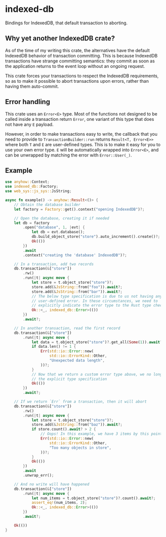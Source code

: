 # indexed-db

Bindings for IndexedDB, that default transaction to aborting.

## Why yet another IndexedDB crate?

As of the time of my writing this crate, the alternatives have the default IndexedDB behavior of transaction committing. This is because IndexedDB transactions have strange committing semantics: they commit as soon as the application returns to the event loop without an ongoing request.

This crate forces your transactions to respect the IndexedDB requirements, so as to make it possible to abort transactions upon errors, rather than having them auto-commit.

## Error handling

This crate uses an `Error<E>` type. Most of the functions not designed to be called inside a transaction return `Error`, one variant of this type that does not have any `E` payload.

However, in order to make transactions easy to write, the callback that you need to provide to `TransactionBuilder::run` returns `Result<T, Error<E>>` where both `T` and `E` are user-defined types. This is to make it easy for you to use your own error type. `E` will be automatically wrapped into `Error<E>`, and can be unwrapped by matching the error with `Error::User(_)`.

## Example

```rust
use anyhow::Context;
use indexed_db::Factory;
use web_sys::js_sys::JsString;

async fn example() -> anyhow::Result<()> {
    // Obtain the database builder
    let factory = Factory::get().context("opening IndexedDB")?;

    // Open the database, creating it if needed
    let db = factory
        .open("database", 1, |evt| {
            let db = evt.database();
            db.build_object_store("store").auto_increment().create()?;
            Ok(())
        })
        .await
        .context("creating the 'database' IndexedDB")?;

    // In a transaction, add two records
    db.transaction(&["store"])
        .rw()
        .run(|t| async move {
            let store = t.object_store("store")?;
            store.add(&JsString::from("foo")).await?;
            store.add(&JsString::from("bar")).await?;
            // The below type specification is due to us not having any
            // user-defined error. In these circumstances, we need to
            // explicitly indicate the error type to the Rust type checker.
            Ok::<_, indexed_db::Error>(())
        })
        .await?;

    // In another transaction, read the first record
    db.transaction(&["store"])
        .run(|t| async move {
            let data = t.object_store("store")?.get_all(Some(1)).await?;
            if data.len() != 1 {
                Err(std::io::Error::new(
                    std::io::ErrorKind::Other,
                    "Unexpected data length",
                ))?;
            }
            // Now that we return a custom error type above, we no longer need
            // the explicit type specification
            Ok(())
        })
        .await?;

    // If we return `Err` from a transaction, then it will abort
    db.transaction(&["store"])
        .rw()
        .run(|t| async move {
            let store = t.object_store("store")?;
            store.add(&JsString::from("baz")).await?;
            if store.count().await? > 2 {
                // Oops! In this example, we have 3 items by this point
                Err(std::io::Error::new(
                    std::io::ErrorKind::Other,
                    "Too many objects in store",
                ))?;
            }
            Ok(())
        })
        .await
        .unwrap_err();

    // And no write will have happened
    db.transaction(&["store"])
        .run(|t| async move {
            let num_items = t.object_store("store")?.count().await?;
            assert_eq!(num_items, 2);
            Ok::<_, indexed_db::Error>(())
        })
        .await?;

    Ok(())
}
```
